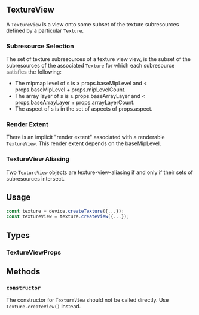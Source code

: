 ## TextureView

A `TextureView` is a view onto some subset of the texture subresources defined by a particular `Texture`.

### Subresource Selection

The set of texture subresources of a texture view view, is the subset of the subresources 
of the associated `Texture` for which each subresource  satisfies the following:
- The mipmap level of s is ≥ props.baseMipLevel and < props.baseMipLevel + props.mipLevelCount.
- The array layer of s is ≥ props.baseArrayLayer and < props.baseArrayLayer + props.arrayLayerCount.
- The aspect of s is in the set of aspects of props.aspect.

### Render Extent

There is an implicit "render extent" associated with a renderable `TextureView`.
This render extent depends on the baseMipLevel.

### TextureView Aliasing

Two `TextureView` objects are texture-view-aliasing if and only if their sets of subresources intersect.

## Usage

```ts
const texture = device.createTexture({...});
const textureView = texture.createView({...});
```

## Types

### TextureViewProps

## Methods

### `constructor`

The constructor for `TextureView` should not be called directly. Use `Texture.createView()` instead.
